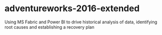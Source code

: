 # adventureworks-2016-extended
Using MS Fabric and Power BI to drive historical analysis of data, identifying root causes and establishing a recovery plan
